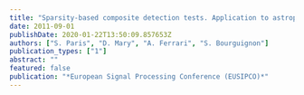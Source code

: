```yaml
---
title: "Sparsity-based composite detection tests. Application to astrophysical hyperspectral data"
date: 2011-09-01
publishDate: 2020-01-22T13:50:09.857653Z
authors: ["S. Paris", "D. Mary", "A. Ferrari", "S. Bourguignon"]
publication_types: ["1"]
abstract: ""
featured: false
publication: "*European Signal Processing Conference (EUSIPCO)*"
---
```


